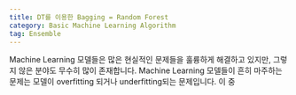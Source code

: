 ```yaml
---
title: DT를 이용한 Bagging = Random Forest
category: Basic Machine Learning Algorithm
tag: Ensemble
---
```


Machine Learning 모델들은 많은 현실적인 문제들을 훌륭하게 해결하고 있지만, 그렇지 않은 분야도 무수히 많이 존재합니다. Machine Learning 모델들이 흔히 마주하는 문제는 모델이 overfitting 되거나 underfitting되는 문제입니다. 이 중

